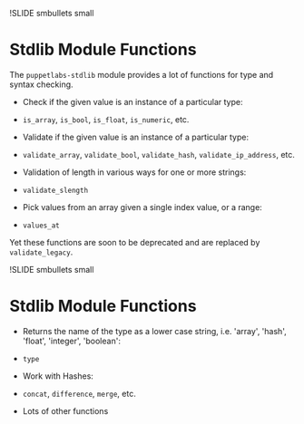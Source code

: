 !SLIDE smbullets small
# Stdlib Module Functions

The `puppetlabs-stdlib` module provides a lot of functions for type and syntax checking.

* Check if the given value is an instance of a particular type:
 * `is_array`, `is_bool`, `is_float`, `is_numeric`, etc.

* Validate if the given value is an instance of a particular type:
 * `validate_array`, `validate_bool`, `validate_hash`, `validate_ip_address`, etc.

* Validation of length in various ways for one or more strings:
 * `validate_slength`

* Pick values from an array given a single index value, or a range:
 * `values_at`

Yet these functions are soon to be deprecated and are replaced by `validate_legacy`.


!SLIDE smbullets small
# Stdlib Module Functions

* Returns the name of the type as a lower case string, i.e. 'array', 'hash', 'float', 'integer', 'boolean':
 * `type`

* Work with Hashes:
 * `concat`, `difference`, `merge`, etc.

* Lots of other functions
